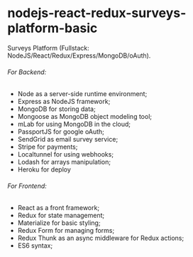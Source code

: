# nodejs-react-redux-surveys-platform-basic
Surveys Platform (Fullstack: NodeJS/React/Redux/Express/MongoDB/oAuth).

###### For Backend:
- Node as a server-side runtime environment;
- Express as NodeJS framework;
- MongoDB for storing data;
- Mongoose as MongoDB object modeling tool;
- mLab for using MongoDB in the cloud;
- PassportJS for google oAuth;
- SendGrid as email survey service;
- Stripe for payments;
- Localtunnel for using webhooks;
- Lodash for arrays manipulation;
- Heroku for deploy

###### For Frontend:
- React as a front framework;
- Redux for state management;
- Materialize for basic styling;
- Redux Form for managing forms;
- Redux Thunk as an async middleware for Redux actions;
- ES6 syntax;
